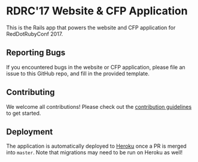 # RDRC'17 Website & CFP Application

This is the Rails app that powers the website and CFP application for RedDotRubyConf 2017.

## Reporting Bugs

If you encountered bugs in the website or CFP application, please file an issue to this GitHub repo, and fill in the provided template.

## Contributing

We welcome all contributions! Please check out the [contribution guidelines](CONTRIBUTING.md) to get started.

## Deployment

The application is automatically deployed to [Heroku](https://rdrc2017.herokuapp.com) once a PR is merged into `master`. Note that migrations may need to be run on Heroku as well!
